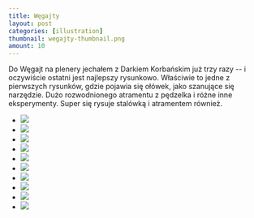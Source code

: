 ```yaml
---
title: Węgajty
layout: post
categories: [illustration]
thumbnail: wegajty-thumbnail.png
amount: 10
---
```


Do Węgajt na plenery jechałem z Darkiem Korbańskim już trzy razy -- i oczywiście ostatni jest najlepszy rysunkowo. Właściwie to jedne z pierwszych rysunków, gdzie pojawia się ołówek, jako szanujące się narzędzie. Dużo rozwodnionego atramentu z pędzelka i różne inne eksperymenty. Super się rysuje stalówką i atramentem również.

* [![][208]][208]
* [![][209]][209]
* [![][210]][210]
* [![][211]][211]
* [![][212]][212]
* [![][213]][213]
* [![][214]][214]
* [![][215]][215]
* [![][216]][216]
* [![][217]][217]

[208]: http://leszekpietrzak.com/images/208.jpg
[209]: http://leszekpietrzak.com/images/209.jpg
[210]: http://leszekpietrzak.com/images/210.jpg
[211]: http://leszekpietrzak.com/images/211.jpg
[212]: http://leszekpietrzak.com/images/212.jpg
[213]: http://leszekpietrzak.com/images/213.jpg
[214]: http://leszekpietrzak.com/images/214.jpg
[215]: http://leszekpietrzak.com/images/215.jpg
[216]: http://leszekpietrzak.com/images/216.jpg
[217]: http://leszekpietrzak.com/images/217.jpg